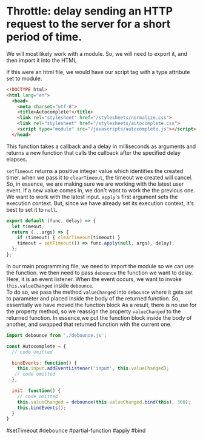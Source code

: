 # Throttle: delay sending an HTTP request to the server for a short period of time.

We will most likely work with a module.
So, we will need to export it, and then import it into the HTML

If this were an html file, we would have our script tag with a type attribute set to module.
```html
<!DOCTYPE html>
<html lang="en">
  <head>
    <meta charset="utf-8">
    <title>Autocomplete!</title>
    <link rel="stylesheet" href="/stylesheets/normalize.css">
    <link rel="stylesheet" href="/stylesheets/autocomplete.css">
    <script type="module" src="/javascripts/autocomplete.js"></script>
  </head>
```

This function takes a callback and a delay in milliseconds as arguments and returns a new function that calls the callback after the specified delay elapses. 

`setTimeout` returns a positive integer value which identifies the created timer.
when we pass it to `clearTimeout`, the timeout we created will cancel.
So, in essence, we are making sure we are working with the latest user event. If a 
new value comes in, we don't want to work the the previous one.  We want to work with
the latest input.
`apply`'s first argument sets the execution context.  But, since we have already
set its execution context, it's best to set it to `null`.
```javascript
export default (func, delay) => {
  let timeout;
  return (...args) => {
    if (timeout) { clearTimeout(timeout) }
    timeout = setTimeout(() => func.apply(null, args), delay);
  };
};
```
In our main programming file, 
we need to import the module so we can use the function.
we then need to pass `debounce` the function we want 
to delay.
Here, it is an event listener. When the event occurs, we want to invoke `this.valueChanged` inside `debounce`.  
To do so, we pass the method `valueChanged` into `debounce` where it gets
set to parameter and placed inside the body of the returned function.  So,
essentially we have moved the function block
As a result, there is no use for the property method, so we reassign the property `valueChanged` to the returned function. In essence,we put the function block 
inside the body of another, and swapped that returned function with the current one.
```javascript
import debounce from './debounce.js';

const Autocomplete = {
  // code omitted

  bindEvents: function() {
    this.input.addEventListener('input', this.valueChanged);
   // code omitted
  },

  init: function() {
    // code omitted
    this.valueChanged = debounce(this.valueChanged.bind(this), 300);
    this.bindEvents();
  }
}
```
#setTimeout #debounce #partial-function #apply #bind


